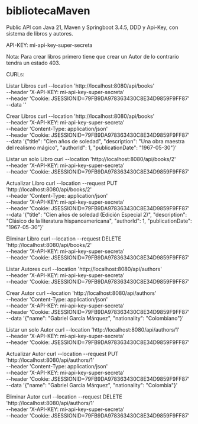 # bibliotecaMaven
Public API con Java 21, Maven y Springboot 3.4.5, DDD y Api-Key, con sistema de libros y autores.

API-KEY: mi-api-key-super-secreta

Nota: Para crear libros primero tiene que crear un Autor de lo contrario tendra un estado 403.

CURLs: 

Listar Libros
curl --location 'http://localhost:8080/api/books' \
--header 'X-API-KEY: mi-api-key-super-secreta' \
--header 'Cookie: JSESSIONID=79FB9DA978363430C8E34D9859F9FF87' \
--data ''

Crear Libros
curl --location 'http://localhost:8080/api/books' \
--header 'X-API-KEY: mi-api-key-super-secreta' \
--header 'Content-Type: application/json' \
--header 'Cookie: JSESSIONID=79FB9DA978363430C8E34D9859F9FF87' \
--data '{"title": "Cien años de soledad", "description": "Una obra maestra del realismo mágico", "authorId": 1, "publicationDate": "1967-05-30"}'

Listar un solo Libro 
curl --location 'http://localhost:8080/api/books/2' \
--header 'X-API-KEY: mi-api-key-super-secreta' \
--header 'Cookie: JSESSIONID=79FB9DA978363430C8E34D9859F9FF87'

Actualizar Libro 
curl --location --request PUT 'http://localhost:8080/api/books/2' \
--header 'Content-Type: application/json' \
--header 'X-API-KEY: mi-api-key-super-secreta' \
--header 'Cookie: JSESSIONID=79FB9DA978363430C8E34D9859F9FF87' \
--data '{"title": "Cien años de soledad (Edición Especial 2)", "description": "Clásico de la literatura hispanoamericana", "authorId": 1, "publicationDate": "1967-05-30"}'

Eliminar Libro
curl --location --request DELETE 'http://localhost:8080/api/books/2' \
--header 'X-API-KEY: mi-api-key-super-secreta' \
--header 'Cookie: JSESSIONID=79FB9DA978363430C8E34D9859F9FF87'

Listar Autores
curl --location 'http://localhost:8080/api/authors' \
--header 'X-API-KEY: mi-api-key-super-secreta' \
--header 'Cookie: JSESSIONID=79FB9DA978363430C8E34D9859F9FF87'

Crear Autor
curl --location 'http://localhost:8080/api/authors' \
--header 'Content-Type: application/json' \
--header 'X-API-KEY: mi-api-key-super-secreta' \
--header 'Cookie: JSESSIONID=79FB9DA978363430C8E34D9859F9FF87' \
--data '{"name": "Gabriel García Márquez", "nationality": "Colombiano"}'

Listar un solo Autor
curl --location 'http://localhost:8080/api/authors/1' \
--header 'X-API-KEY: mi-api-key-super-secreta' \
--header 'Cookie: JSESSIONID=79FB9DA978363430C8E34D9859F9FF87'

Actualizar Autor
curl --location --request PUT 'http://localhost:8080/api/authors/1' \
--header 'Content-Type: application/json' \
--header 'X-API-KEY: mi-api-key-super-secreta' \
--header 'Cookie: JSESSIONID=79FB9DA978363430C8E34D9859F9FF87' \
--data '{"name": "Gabriel García Márquez", "nationality": "Colombia"}'

Eliminar Autor
curl --location --request DELETE 'http://localhost:8080/api/authors/1' \
--header 'X-API-KEY: mi-api-key-super-secreta' \
--header 'Cookie: JSESSIONID=79FB9DA978363430C8E34D9859F9FF87'


